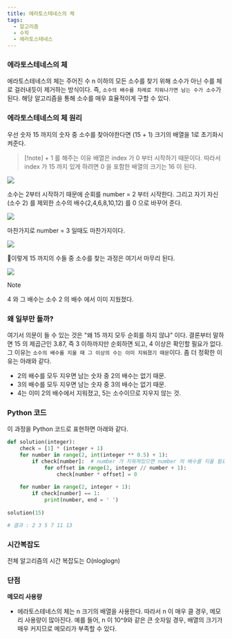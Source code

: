 ```yaml
---
title: 에라토스테네스의 체
tags:
  - 알고리즘
  - 수학
  - 에라토스테네스
---
```


### 에라토스테네스의 체
에라토스테네스의 체는 주어진 수 n 이하의 모든 소수를 찾기 위해 소수가 아닌 수를 체로 걸러내듯이 제거하는 방식이다. 즉, `소수의 배수를 차례로 지워나가면 남는 수가 소수`가 된다. 해당 알고리즘을 통해 소수를 매우 효율적이게 구할 수 있다.

### 에라토스테네스의 체 원리
우선 숫자 15 까지의 숫자 중 소수를 찾아야한다면 (15 + 1) 크기의 배열을 1로 초기화시켜준다.

> [!note] \+ 1 를 해주는 이유
> 배열은 index 가 0 부터 시작하기 때문이다. 따라서 index 가 15 까지 있게 하려면 0 을 포함한 배열의 크기는 16 이 된다.

![](Algorithm/Math/images/Pasted%20image%2020240710161339.png)


소수는 2부터 시작하기 때문에 순회를 number = 2 부터 시작한다. 그리고 자기 자신(소수 2) 를 제외한 소수의 배수(2,4,6,8,10,12) 를 0 으로 바꾸어 준다.

![](Algorithm/Math/images/Pasted%20image%2020240710161354.png)


마찬가지로 number = 3 일때도 마찬가지이다.

![](Algorithm/Math/images/Pasted%20image%2020240710161409.png)


이렇게 15 까지의 수들 중 소수를 찾는 과정은 여기서 마무리 된다.

![](Algorithm/Math/images/Pasted%20image%2020240710165442.png)

> [!note]
> 4 와 그 배수는 소수 2 의 배수 에서 이미 지웠졌다.

### 왜 일부만 돌까?
여기서 의문이 들 수 있는 것은 "왜 15 까지 모두 순회를 하지 않냐" 이다. 결론부터 말하면 15 의 제곱근인 3.87, 즉 3 이하까지만 순회하면 되고, 4 이상은 확인할 필요가 없다. 그 이유는 `소수의 배수를 지울 때 그 이상의 수는 이미 지워졌기 때문`이다. 좀 더 정확한 이유는 아래와 같다.

- 2의 배수를 모두 지우면 남는 숫자 중 2의 배수는 없기 때문.
- 3의 배수를 모두 지우면 남는 숫자 중 3의 배수는 없기 때문.
- 4는 이미 2의 배수에서 지워졌고, 5는 소수이므로 지우지 않는 것.

### Python 코드
이 과정을 Python 코드로 표현하면 아래와 같다.

```python
def solution(integer):  
    check = [1] * (integer + 1)  
    for number in range(2, int(integer ** 0.5) + 1):  
        if check[number]:  # number 가 지워져있으면 number 의 배수를 지울 필요가 없다.
            for offset in range(2, integer // number + 1):  
                check[number * offset] = 0  
  
    for number in range(2, integer + 1):  
        if check[number] == 1:  
            print(number, end = ' ')  
  
solution(15)

# 결과 : 2 3 5 7 11 13
```

### 시간복잡도
전체 알고리즘의 시간 복잡도는 O(nloglogn)

### 단점
**메모리 사용량**

- 에라토스테네스의 체는 n 크기의 배열을 사용한다. 따라서 n 이 매우 클 경우, 메모리 사용량이 많아진다. 예를 들어, n 이  10^9와 같은 큰 숫자일 경우, 배열의 크기가 매우 커지므로 메모리가 부족할 수 있다.
